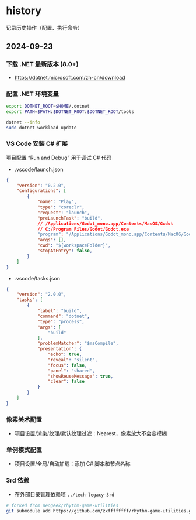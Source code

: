 # history

记录历史操作（配置、执行命令）

## 2024-09-23

### 下载 .NET 最新版本 (8.0+)

- <https://dotnet.microsoft.com/zh-cn/download>

### 配置 .NET 环境变量

```sh
export DOTNET_ROOT=$HOME/.dotnet
export PATH=$PATH:$DOTNET_ROOT:$DOTNET_ROOT/tools

dotnet --info
sudo dotnet workload update
```

### VS Code 安装 C# 扩展

项目配置 “Run and Debug” 用于调试 C# 代码

- .vscode/launch.json

```json
{
    "version": "0.2.0",
    "configurations": [
        {
            "name": "Play",
            "type": "coreclr",
            "request": "launch",
            "preLaunchTask": "build",
            // /Applications/Godot_mono.app/Contents/MacOS/Godot
            // C:/Program Files/Godot/Godot.exe
            "program": "/Applications/Godot_mono.app/Contents/MacOS/Godot",
            "args": [],
            "cwd": "${workspaceFolder}",
            "stopAtEntry": false,
        }
    ]
}
```

- .vscode/tasks.json

```json
{
    "version": "2.0.0",
    "tasks": [
        {
            "label": "build",
            "command": "dotnet",
            "type": "process",
            "args": [
                "build"
            ],
            "problemMatcher": "$msCompile",
            "presentation": {
                "echo": true,
                "reveal": "silent",
                "focus": false,
                "panel": "shared",
                "showReuseMessage": true,
                "clear": false
            }
        }
    ]
}
```

### 像素美术配置

- 项目设置/渲染/纹理/默认纹理过滤：Nearest，像素放大不会变模糊

### 单例模式配置

- 项目设置/全局/自动加载：添加 C# 脚本和节点名称

### 3rd 依赖

- 在外部目录管理依赖项 `../tech-legacy-3rd`

```sh
# forked from neogeek/rhythm-game-utilities
git submodule add https://github.com/zxffffffff/rhythm-game-utilities.git dotnet/rhythm-game-utilities
```
